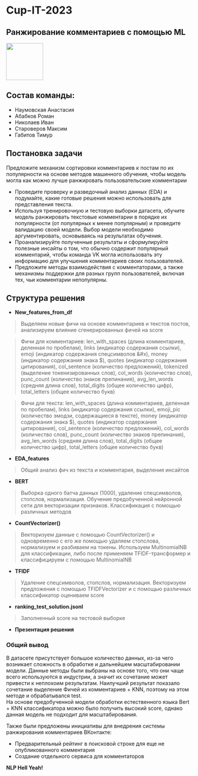 # Cup-IT-2023
## Ранжирование комментариев с помощью ML 
<div id="header" align="left">
  <img src="https://media.giphy.com/media/1o6rpNIRjOgR9eR1Wj/giphy.gif" width="100"/>
</div>

## Состав команды:
- Наумовская Анастасия
- Абабков Роман
- Николаев Иван
- Староверов Максим
- Габитов Тимур

## Постановка задачи
Предложите механизм сортировки комментариев к постам по их популярности на основе методов 
машинного обучения, чтобы модель могла как можно лучше ранжировать пользовательские комментарии

- Проведите проверку и разведочный анализ данных (EDA) и подумайте, какие готовые решения можно 
использовать для представления текста.
- Используя тренировочную и тестовую выборки датасета, обучите модель ранжировать текстовые комментарии в порядке их популярности (от популярных к менее популярным) и проведите валидацию 
своей модели. Выбор модели необходимо аргументировать, основываясь на результатах обучения.
- Проанализируйте полученные результаты и сформулируйте полезные инсайты о том, что обычно содержит популярный комментарий, чтобы команда VK могла использовать эту информацию для улучшения комментариев своих пользователей.
- Предложите методы взаимодействия с комментаторами, а также механизмы поддержки для разных 
групп пользователей, включая тех, чьи комментарии непопулярны. 

## Структура решения

- **New_features_from_df**
> Выделяем новые фичи на основе комментариев и текстов постов,
> анализируем влияние сгенерированных фичей на score

> Фичи для комментариев: len_with_spaces (длина комментариев, деленная по пробелам), links (индикатор содержания ссылки), emoji (индикатор содержания спецсимволов &#x), money (индикатор содержания знака $), quotes (индикатор содержания цитирования), col_sentence (количество предложений), tokenized (выделение токенизированных слов), col_words (количество слов), punc_count (количество знаков препинания), avg_len_words (средняя длина слов), total_digits (общее количество цифр), total_letters (общее количество букв)

> Фичи для текста: len_with_spaces (длина комментариев, деленная по пробелам), links (индикатор содержания ссылки), emoji_pic (количество эмодзи, содержащиеся в тексте), money (индикатор содержания знака $), quotes (индикатор содержания цитирования), col_sentence (количество предложений), col_words (количество слов), punc_count (количество знаков препинания), avg_len_words (средняя длина слов), total_digits (общее количество цифр), total_letters (общее количество букв)
- **EDA_features**
> Общий анализ фич из текста и комментария, выделения инсайтов
- **BERT**
> Выборка одного батча данных (1000), удаление спецсимволов, стопслов, нормализация. Обучение предобученной нейронной сети для векторизации признаков. Классификация с помощью различных методов
- **CountVectorizer()**
> Векторизуем данные с помощью CountVectorizer() и одновременно с его же помощью удаляем стопслова, нормализуем и разбиваем на токены. Используем MultinomialNB для классификации, либо после применяем TFIDF-трансформер и классифицируем с помощью MultinomialNB
- **TFIDF**
> Удаление спецсимволов, стопслов, нормализация. Векторизуем предложения с помощью TFIDFVectorizer и с помощью различных классификатор оцениваем score
- **ranking_test_solution.jsonl**
> Заполненный score на тестовой выборке
- **Презентация решения**

### Общий вывод

В датасете присутствует большое количество данных, из-за чего возникает сложность в обработке и дальнейшем масштабировании модели. Данные методы были выбраны на основе того, что они чаще всего используются в индустрии, а значит их сочетание может привести к неплохоим результатам.
Наилучший результат показало сочетание выделение Фичей из комментариев + KNN, поэтому на этом методе и обрабатывался test.  
На основе предобученной модели обработки естeственного языка Bert + KNN классификатора можно было получить высокий score, однако данная модель не подходит для масштабирования.

Также были предложены инициативы для внедрения системы ранжирования комментариев ВКонтакте:
- Предварительный рейтинг в поисковой строке для еще не опубликованного комментария
- Создание отдельного сервиса для комментаторов

**NLP Hell Yeah!**
